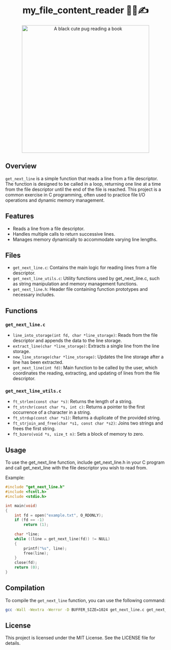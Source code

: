 <div align="center">
	<h1>my_file_content_reader 📄🧐✍️</h1>
    <img src="https://github.com/user-attachments/assets/b268e4fb-4c9d-4dcf-b0ac-f86ef159f705" width="400" alt="A black cute pug reading a book">
</div>

## Overview
`get_next_line` is a simple function that reads a line from a file descriptor. The function is designed to be called in a loop, returning one line at a time from the file descriptor until the end of the file is reached. This project is a common exercise in C programming, often used to practice file I/O operations and dynamic memory management.
## Features
- Reads a line from a file descriptor.
- Handles multiple calls to return successive lines.
- Manages memory dynamically to accommodate varying line lengths.
## Files
- `get_next_line.c`: Contains the main logic for reading lines from a file descriptor.
- `get_next_line_utils.c`: Utility functions used by get_next_line.c, such as string manipulation and memory management functions.
- `get_next_line.h`: Header file containing function prototypes and necessary includes.
## Functions
### `get_next_line.c`
- `line_into_storage(int fd, char *line_storage)`: Reads from the file descriptor and appends the data to the line storage.
- `extract_line(char *line_storage)`: Extracts a single line from the line storage.
- `new_line_storage(char *line_storage)`: Updates the line storage after a line has been extracted.
- `get_next_line(int fd)`: Main function to be called by the user, which coordinates the reading, extracting, and updating of lines from the file descriptor.
### `get_next_line_utils.c`
- `ft_strlen(const char *s)`: Returns the length of a string.
- `ft_strchr(const char *s, int c)`: Returns a pointer to the first occurrence of a character in a string.
- `ft_strdup(const char *s1)`: Returns a duplicate of the provided string.
- `ft_strjoin_and_free(char *s1, const char *s2)`: Joins two strings and frees the first string.
- `ft_bzero(void *s, size_t n)`: Sets a block of memory to zero.
## Usage
To use the get_next_line function, include get_next_line.h in your C program and call get_next_line with the file descriptor you wish to read from.

Example:
```c
#include "get_next_line.h"
#include <fcntl.h>
#include <stdio.h>

int main(void)
{
    int fd = open("example.txt", O_RDONLY);
    if (fd == -1)
        return (1);
    
    char *line;
    while ((line = get_next_line(fd)) != NULL)
    {
        printf("%s", line);
        free(line);
    }
    close(fd);
    return (0);
}
```
## Compilation
To compile the `get_next_line` function, you can use the following command:
```sh
gcc -Wall -Wextra -Werror -D BUFFER_SIZE=1024 get_next_line.c get_next_line_utils.c -o get_next_line
```
## License
This project is licensed under the MIT License. See the LICENSE file for details.
